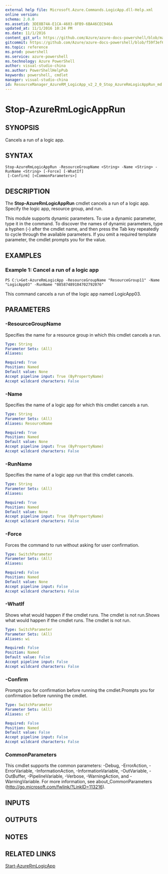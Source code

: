 ```yaml
---
external help file: Microsoft.Azure.Commands.LogicApp.dll-Help.xml
online version: 
schema: 2.0.0
ms.assetid: 3DE8B74A-E1CA-4603-8FB9-6BA46CEC946A
updated_at: 11/1/2016 10:24 PM
ms.date: 11/1/2016
content_git_url: https://github.com/Azure/azure-docs-powershell/blob/master/azureps-cmdlets-docs/ResourceManager/AzureRM.LogicApp/v2.2.0/Stop-AzureRmLogicAppRun.md
gitcommit: https://github.com/Azure/azure-docs-powershell/blob/f59f3ef60bc592383812213e69fd77ba950759ed/azureps-cmdlets-docs/ResourceManager/AzureRM.LogicApp/v2.2.0/Stop-AzureRmLogicAppRun.md
ms.topic: reference
ms.prod: powershell
ms.service: azure-powershell
ms.technology: Azure PowerShell
author: visual-studio-china
ms.author: PowerShellHelpPub
keywords: powershell, cmdlet
manager: visual-studio-china
id: ResourceManager_AzureRM_LogicApp_v2_2_0_Stop_AzureRmLogicAppRun_md
---
```


# Stop-AzureRmLogicAppRun

## SYNOPSIS
Cancels a run of a logic app.

## SYNTAX

```
Stop-AzureRmLogicAppRun -ResourceGroupName <String> -Name <String> -RunName <String> [-Force] [-WhatIf]
 [-Confirm] [<CommonParameters>]
```

## DESCRIPTION
The **Stop-AzureRmLogicAppRun** cmdlet cancels a run of a logic app.
Specify the logic app, resource group, and run.

This module supports dynamic parameters.
To use a dynamic parameter, type it in the command.
To discover the names of dynamic parameters, type a hyphen (-) after the cmdlet name, and then press the Tab key repeatedly to cycle through the available parameters.
If you omit a required template parameter, the cmdlet prompts you for the value.

## EXAMPLES

### Example 1: Cancel a run of a logic app
```
PS C:\>Get-AzureRmLogicApp -ResourceGroupName "ResourceGroup11" -Name "LogicApp03" -RunName "08587489104702792076"
```

This command cancels a run of the logic app named LogicApp03.

## PARAMETERS

### -ResourceGroupName
Specifies the name for a resource group in which this cmdlet cancels a run.

```yaml
Type: String
Parameter Sets: (All)
Aliases: 

Required: True
Position: Named
Default value: None
Accept pipeline input: True (ByPropertyName)
Accept wildcard characters: False
```

### -Name
Specifies the name of a logic app for which this cmdlet cancels a run.

```yaml
Type: String
Parameter Sets: (All)
Aliases: ResourceName

Required: True
Position: Named
Default value: None
Accept pipeline input: True (ByPropertyName)
Accept wildcard characters: False
```

### -RunName
Specifies the name of a logic app run that this cmdlet cancels.

```yaml
Type: String
Parameter Sets: (All)
Aliases: 

Required: True
Position: Named
Default value: None
Accept pipeline input: True (ByPropertyName)
Accept wildcard characters: False
```

### -Force
Forces the command to run without asking for user confirmation.

```yaml
Type: SwitchParameter
Parameter Sets: (All)
Aliases: 

Required: False
Position: Named
Default value: None
Accept pipeline input: False
Accept wildcard characters: False
```

### -WhatIf
Shows what would happen if the cmdlet runs.
The cmdlet is not run.Shows what would happen if the cmdlet runs.
The cmdlet is not run.

```yaml
Type: SwitchParameter
Parameter Sets: (All)
Aliases: wi

Required: False
Position: Named
Default value: False
Accept pipeline input: False
Accept wildcard characters: False
```

### -Confirm
Prompts you for confirmation before running the cmdlet.Prompts you for confirmation before running the cmdlet.

```yaml
Type: SwitchParameter
Parameter Sets: (All)
Aliases: cf

Required: False
Position: Named
Default value: False
Accept pipeline input: False
Accept wildcard characters: False
```

### CommonParameters
This cmdlet supports the common parameters: -Debug, -ErrorAction, -ErrorVariable, -InformationAction, -InformationVariable, -OutVariable, -OutBuffer, -PipelineVariable, -Verbose, -WarningAction, and -WarningVariable. For more information, see about_CommonParameters (http://go.microsoft.com/fwlink/?LinkID=113216).

## INPUTS

## OUTPUTS

## NOTES

## RELATED LINKS

[Start-AzureRmLogicApp](xref:ResourceManager/AzureRM.LogicApp/v2.2.0/Start-AzureRmLogicApp.md)


